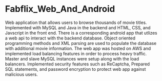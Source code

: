 # Fabflix_Web_And_Android

Web application that allows users to browse thousands of movie titles. Implemented with MySQL and Java in the backend and HTML, CSS, and Javscript in the front end. There is a corresponding android app that utlizes a web api to interact with the backend database. Object oriented programming methods and XML parsing are used to populate the database with additional movie information. The web app was hosted on AWS and implemented load balancing features in order to process heavy traffic. Master and slave MySQL instances were setup along with the load balancers. Implemented security features such as ReCaptcha, Prepared SQL statements, and password encryption to protect web app against malicious users.
